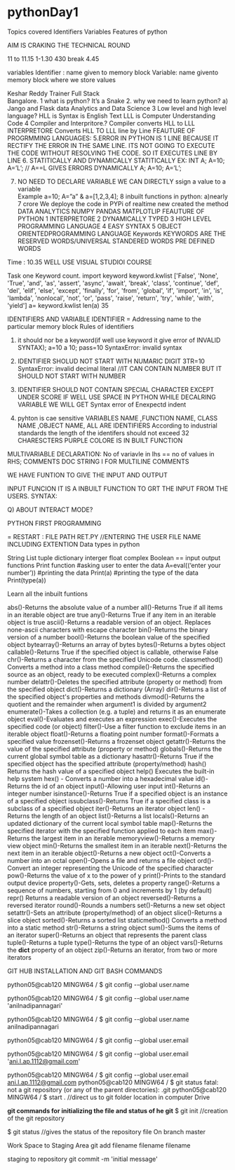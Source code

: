 # pythonDay1

Topics covered 
Identifiers Variables 
Features of python
            
AIM IS CRAKING THE TECHNICAL ROUND

11 to 11.15
1-1.30
430 break 4.45

variables Identifier : name given to memory block
Variable: name givento memory block where we store values

Keshar Reddy Trainer Full Stack  
Bangalore.
1 what is python?  It’s a Snake
2. why we need to learn python?
  a) Jango and Flask data Analytics and Data Science
3 Low level and high level language?
HLL  is Syntax is English Text
LLL is Computer Understanding Code
4 Compiler and Interpritore.?
                     Compiler converts HLL to LLL
                      INTERPRETORE Converts HLL TO LLL Iine by Line
FEAUTURE OF PROGRMMING LANGUAGES:
5.ERROR IN PYTHON IS 1 LINE BECAUSE 
IT RECTIFY THE ERROR IN THE SAME LINE. ITS NOT GOING TO EXECUTE THE CODE WITHOUT RESOLVING THE CODE.
SO IT EXECUTES LINE BY LINE
6. STATITICALLY AND DYNAMICALLY 
STATITICALLY  EX: INT A; A=10; A=’L’;  // A==L GIVES ERRORS
DYNAMICALLY  A; A=10; A=’L’;  

7. NO NEED TO DECLARE  VARIABLE WE CAN DIRECTLY ssign a value to a variable  
Example a=10;
A=”a” & a=[1,2,3,4];
8 inbuilt functions in python: a)nearly  7 crore
 We deploye the code in PYPi of realtime new created the method
DATA ANALYTICS NUMPY PANDAS MATPLOTLIP 
FEAUTURE OF PYTHON
1 INTERPRETORE 
2 DYNAMICALLY TYPED 
3 HIGH LEVEL PROGRAMMING LANGUAGE
4 EASY SYNTAX
5 OBJECT ORIENTEDPROGRAMMING LANGUAGE
Keywords
KEYWORDS ARE THE RESERVED WORDS/UNIVERSAL STANDERED WORDS PRE DEFINED WORDS

Time : 10.35
WELL USE VISUAL STUDIOI COURSE

Task one Keyword count.
import keyword
keyword.kwlist
['False', 'None', 'True', 'and', 'as', 'assert', 'async', 'await', 'break', 'class', 'continue', 'def', 'del', 'elif', 'else', 'except', 'finally', 'for', 'from', 'global', 'if', 'import', 'in', 'is', 'lambda', 'nonlocal', 'not', 'or', 'pass', 'raise', 'return', 'try', 'while', 'with', 'yield']
a= keyword.kwlist
len(a)
35

IDENTIFIERS AND VARIABLE
IDENTIFIER = Addressing name to the particular memory block
Rules of identifiers
1) it should nor be a keyword(if well use keyword it give error of INVALID SYNTAX);
a=10
a  10;       pass=10
SyntaxError: invalid syntax
 
2)  IDENTIFIER SHOLUD NOT START WITH NUMARIC DIGIT
3TR=10
SyntaxError: invalid decimal literal  //IT CAN CONTAIN NUMBER BUT IT SHOULD NOT START WITH NUMBER
3) IDENTIFIER SHOULD NOT CONTAIN SPECIAL CHARACTER EXCEPT UNDER SCORE
  IF WELL USE SPACE IN PYTHON WHILE DECALRING VARIABLE WE WILL GET Syntax error of Enexpectd indent
4) pyhton is cae sensitive
VARIABLES NAME ,FUNCTION NAME, CLASS NAME ,OBJECT NAME, ALL ARE  IDENTIFIERS
According  to industrial standards the length of the identifers should not exceed 32 CHARESCTERS
PURPLE COLORE IS IN BUILT FUNCTION


MULTIVARIABLE DECLARATION:
No of variavle in lhs == no of values in RHS;
COMMENTS 
DOC STRING I FOR MULTILINE COMMENTS

WE HAVE FUNTION TO GIVE THE INPUT AND OUTPUT 

INPUT FUNCION IT IS A INBUILT FUNCTION TO GRT THE INPUT FROM THE USERS.
SYNTAX: 

Q) ABOUT INTERACT MODE?

PYTHON FIRST PROGRAMMING 

= RESTART : FILE PATH
RET.PY //ENTERING THE USER FILE NAME INCLUDING EXTENTION 
 Data types in python

String 
List tuple dictionary interger float complex Boolean
== input output functions 
Print function
#asking user to enter the data
A=eval((‘enter your number’))
#printing the data
Print(a)
#printing the type of the data
Print(type(a))

Learn all the inbuilt funtions 

abs()-Returns the absolute value of a number
all()-Returns True if all items in an iterable object are true
any()-Returns True if any item in an iterable object is true
ascii()-Returns a readable version of an object. Replaces none-ascii characters with escape character
bin()-Returns the binary version of a number
bool()-Returns the boolean value of the specified object
bytearray()-Returns an array of bytes
bytes()-Returns a bytes object
callable()-Returns True if the specified object is callable, otherwise False
chr()-Returns a character from the specified Unicode code.
classmethod()	Converts a method into a class method
compile()-Returns the specified source as an object, ready to be executed
complex()-Returns a complex number
delattr()-Deletes the specified attribute (property or method) from the specified object
dict()-Returns a dictionary (Array)
dir()-Returns a list of the specified object's properties and methods
divmod()-Returns the quotient and the remainder when argument1 is divided by argument2
enumerate()-Takes a collection (e.g. a tuple) and returns it as an enumerate object
eval()-Evaluates and executes an expression
exec()-Executes the specified code (or object)
filter()-Use a filter function to exclude items in an iterable object
float()-Returns a floating point number
format()-Formats a specified value
frozenset()-Returns a frozenset object
getattr()-Returns the value of the specified attribute (property or method)
globals()-Returns the current global symbol table as a dictionary
hasattr()-Returns True if the specified object has the specified attribute (property/method)
hash()	Returns the hash value of a specified object
help()	Executes the built-in help system
hex() - Converts a number into a hexadecimal value
id()-Returns the id of an object
input()-Allowing user input
int()-Returns an integer number
isinstance()-Returns True if a specified object is an instance of a specified object
issubclass()-Returns True if a specified class is a subclass of a specified object
iter()-Returns an iterator object
len() - Returns the length of an object
list()-Returns a list
locals()-Returns an updated dictionary of the current local symbol table
map()-Returns the specified iterator with the specified function applied to each item
max()-Returns the largest item in an iterable
memoryview()-Returns a memory view object
min()-Returns the smallest item in an iterable
next()-Returns the next item in an iterable
object()-Returns a new object
oct()-Converts a number into an octal
open()-Opens a file and returns a file object
ord()-Convert an integer representing the Unicode of the specified character
pow()-Returns the value of x to the power of y
print()-Prints to the standard output device
property()-Gets, sets, deletes a property
range()-Returns a sequence of numbers, starting from 0 and increments by 1 (by default)
repr()	Returns a readable version of an object
reversed()-Returns a reversed iterator
round()-Rounds a numbers
set()-Returns a new set object
setattr()-Sets an attribute (property/method) of an object
slice()-Returns a slice object
sorted()-Returns a sorted list
staticmethod()	Converts a method into a static method
str()-Returns a string object
sum()-Sums the items of an iterator
super()-Returns an object that represents the parent class
tuple()-Returns a tuple
type()-Returns the type of an object
vars()-Returns the __dict__ property of an object
zip()-Returns an iterator, from two or more iterators

GIT HUB INSTALLATION AND GIT BASH COMMANDS


python05@cab120 MINGW64 /
$ git config --global user.name

python05@cab120 MINGW64 /
$ git config --global user.name 'anilnadipannagari'

python05@cab120 MINGW64 /
$ git config --global user.name
anilnadipannagari

python05@cab120 MINGW64 /
$ git config --global user.email

python05@cab120 MINGW64 /
$ git config --global user.email 'ani.l.ap.1112@gmail.com'

python05@cab120 MINGW64 /
$ git config --global user.email
ani.l.ap.1112@gmail.com
python05@cab120 MINGW64 /
$ git status
fatal: not a git repository (or any of the parent directories): .git
python05@cab120 MINGW64 /
$ start .
//direct us to git folder location in computer Drive

**git commands for initializing the file and status of he git**
$ git init  //creation of the git repository

$ git status //gives the status of the repository file
On branch master

Work Space to Staging Area 
git add filename filename filename

staging to repository
 git commit -m 'initial message'







